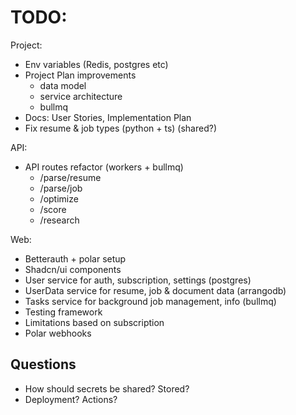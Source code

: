 # TODO:

Project:
- Env variables (Redis, postgres etc)
- Project Plan improvements
  - data model
  - service architecture
  - bullmq
- Docs: User Stories, Implementation Plan
- Fix resume & job types (python + ts) (shared?)

API:
- API routes refactor (workers + bullmq)
  - /parse/resume
  - /parse/job
  - /optimize
  - /score
  - /research

Web:
- Betterauth + polar setup
- Shadcn/ui components
- User service for auth, subscription, settings (postgres)
- UserData service for resume, job & document data (arrangodb)
- Tasks service for background job management, info (bullmq)
- Testing framework
- Limitations based on subscription
- Polar webhooks

## Questions
- How should secrets be shared? Stored?
- Deployment? Actions?
